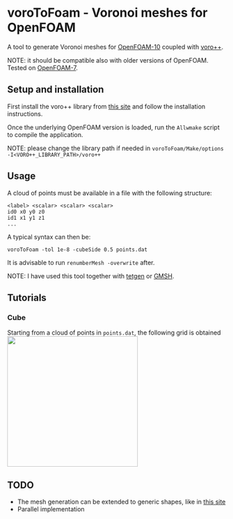 # voroToFoam - Voronoi meshes for OpenFOAM #
A tool to generate Voronoi meshes for [OpenFOAM-10](https://github.com/OpenFOAM/OpenFOAM-10)
coupled with [voro++](https://math.lbl.gov/voro++/).

NOTE: it should be compatible also with older versions of OpenFOAM. Tested on [OpenFOAM-7](https://github.com/OpenFOAM/OpenFOAM-10).

## Setup and installation ##
First install the voro++ library from [this site](https://math.lbl.gov/voro++/download/) and follow the installation instructions.

Once the underlying OpenFOAM version is loaded, run the `Allwmake` script to compile the application.

NOTE: please change the library path if needed in `voroToFoam/Make/options`
```-I<VORO++_LIBRARY_PATH>/voro++```

## Usage ##
A cloud of points must be available in a file with the following structure:
```
<label> <scalar> <scalar> <scalar>
id0 x0 y0 z0
id1 x1 y1 z1
...
```

A typical syntax can then be:
```
voroToFoam -tol 1e-8 -cubeSide 0.5 points.dat
```

It is advisable to run `renumberMesh -overwrite` after.

NOTE: I have used this tool together with [tetgen](https://wias-berlin.de/software/tetgen/) or [GMSH](https://gmsh.info/).

## Tutorials

### Cube
Starting from a cloud of points in `points.dat`, the following grid is obtained
<img src="./tutorials/cube/screenshot.png"  width="300" height="300">



## TODO ##
* The mesh generation can be extended to generic shapes, like in [this site](https://math.lbl.gov/voro++/examples/)
* Parallel implementation


